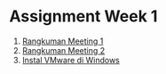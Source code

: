 # Assignment Week 1

1. [Rangkuman Meeting 1](Rangkuman-Meeting-1)
2. [Rangkuman Meeting 2](Rangkuman-Meeting-2)
3. [Instal VMware di Windows](Instalasi-VMware-di-windows)
